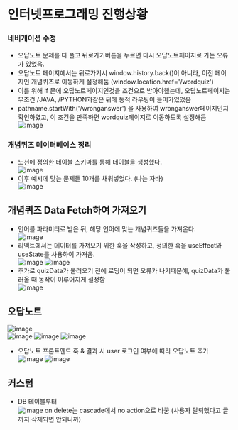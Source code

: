# 인터넷프로그래밍 진행상황
### 네비게이션 수정
- 오답노트 문제를 다 풀고 뒤로가기버튼을 누르면 다시 오답노트페이지로 가는 오류가 있었음.
- 오답노트 페이지에서는 뒤로가기시 window.history.back()이 아니라, 이전 페이지인 개념퀴즈로 이동하게 설정해둠 (window.location.href='/wordquiz')
- 이를 위해 if 문에 오답노트페이지인것을 조건으로 받아야했는데, 오답노트페이지는 무조건 /JAVA, /PYTHON과같은 뒤에 동적 라우팅이 들어가있었음
- pathname.startWith('/wronganswer') 을 사용하여 wronganswer페이지인지 확인하였고, 이 조건을 만족하면 wordquiz페이지로 이동하도록 설정해둠  
![image](https://github.com/ChaeDoll/TIL/assets/108540812/f089931e-99f9-4684-b811-f400fb8377a0)

### 개념퀴즈 데이터베이스 정리
- 노션에 정의한 테이블 스키마를 통해 테이블을 생성했다.  
![image](https://github.com/ChaeDoll/TIL/assets/108540812/d3d54d07-d1f6-4de2-9f86-a4d8d1b4a1db)  
- 이후 예시에 맞는 문제들 10개를 채워넣었다. (나는 자바)  
![image](https://github.com/ChaeDoll/TIL/assets/108540812/53eef16c-6897-438f-8efd-3390d02b9954)

## 개념퀴즈 Data Fetch하여 가져오기
- 언어를 파라미터로 받은 뒤, 해당 언어에 맞는 개념퀴즈들을 가져온다.  
![image](https://github.com/ChaeDoll/TIL/assets/108540812/84eac071-3ab6-4ae7-be48-1409f393ca60)  
- 리액트에서는 데이터를 가져오기 위한 훅을 작성하고, 정의한 훅을 useEffect와 useState를 사용하여 가져옴.  
![image](https://github.com/ChaeDoll/TIL/assets/108540812/a33b9cee-9cd3-4aae-9bdd-40dc9b8d5601)
![image](https://github.com/ChaeDoll/TIL/assets/108540812/5b9f0866-a594-4690-9cfa-a3c2b00ba89b)
- 추가로 quizData가 불러오기 전에 로딩이 되면 오류가 나기때문에, quizData가 불러올 때 동작이 이루어지게 설정함  
![image](https://github.com/ChaeDoll/TIL/assets/108540812/e505e51a-99f2-4658-8684-69e53cdf3684)

## 오답노트
![image](https://github.com/ChaeDoll/TIL/assets/108540812/d85136e5-635e-4043-89cb-ebb931fad3ba)  
![image](https://github.com/ChaeDoll/TIL/assets/108540812/f1966a66-b3dd-4c99-ac4c-e9d3392ebaf7)
![image](https://github.com/ChaeDoll/TIL/assets/108540812/d0f4751e-da9b-4d27-a5ae-664be1f2a4eb)
![image](https://github.com/ChaeDoll/TIL/assets/108540812/129a9adc-3b67-4949-aa67-7abb5d7d57c3)
 
- 오답노트 프론트엔드 훅 & 결과 시 user 로그인 여부에 따라 오답노트 추가  
![image](https://github.com/ChaeDoll/TIL/assets/108540812/33efe377-9343-46bd-9d76-25d8907b7979)
![image](https://github.com/ChaeDoll/TIL/assets/108540812/3269c03a-cde5-4ed7-90ff-281354a8711f)

## 커스텀
- DB 테이블부터  
![image](https://github.com/ChaeDoll/TIL/assets/108540812/75c1e811-eb63-4ccb-a9ea-2635cdf2a7a2)
on delete는 cascade에서 no action으로 바꿈 (사용자 탈퇴했다고 글까지 삭제되면 안되니까)

